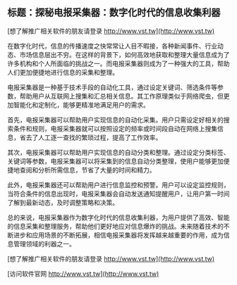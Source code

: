 ## **标题：探秘电报采集器：数字化时代的信息收集利器**

[想了解推广相关软件的朋友请登录 http://www.vst.tw](http://www.vst.tw)

在数字化时代，信息的传播速度之快常常让人目不暇接，各种新闻事件、行业动态、市场信息层出不穷。在这样的背景下，如何高效地获取和整理大量信息成为了许多机构和个人所面临的挑战之一。而电报采集器则成为了一种强大的工具，帮助人们更加便捷地进行信息的采集和整理。

电报采集器是一种基于技术手段的自动化工具，通过设定关键词、筛选条件等参数，帮助用户从互联网上搜集和汇总相关信息。其工作原理类似于网络爬虫，但更加智能化和定制化，能够更精准地满足用户的需求。

首先，电报采集器可以帮助用户实现信息的自动化采集。用户只需设定好相关的搜索条件和规则，电报采集器就可以按照设定的频率或时间段自动在网络上搜集信息，省去了人工逐一查找的繁琐过程，提高了工作效率。

其次，电报采集器可以帮助用户实现信息的自动分类和整理。通过设定分类标签、关键词等参数，电报采集器可以将采集到的信息自动分类整理，使用户能够更加便捷地查阅和分析所需信息，节省了大量的时间和精力。

此外，电报采集器还可以帮助用户进行信息监控和预警。用户可以设定监控规则，当符合条件的信息出现时，电报采集器会自动发送通知提醒用户，让用户第一时间了解到最新动态，及时调整策略和决策。

总的来说，电报采集器作为数字化时代的信息收集利器，为用户提供了高效、智能的信息采集和整理服务，帮助他们更好地应对信息爆炸的挑战。未来随着技术的不断进步和应用场景的不断拓展，相信电报采集器将发挥越来越重要的作用，成为信息管理领域的利器之一。

[想了解推广相关软件的朋友请登录 http://www.vst.tw](http://www.vst.tw)


[访问软件官网 http://www.vst.tw](http://www.vst.tw)
